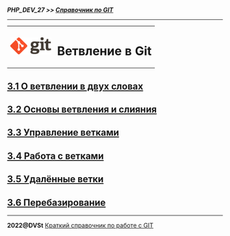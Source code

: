 ***PHP_DEV_27 >> [Справочник по GIT](README.md)***

***

<table>
  <tr>
    <td>
    <img src="img/git_logo.png" height="40">
    </td>
    <td>
        <h1>Ветвление в Git</h1>
    </td>
  </tr> 
</table>

## [3.1 О ветвлении в двух словах](branch_about.md)

## [3.2 Основы ветвления и слияния](branch_base.md)

## [3.3 Управление ветками](branch_set.md)

## [3.4 Работа с ветками](branch_work.md)

## [3.5 Удалённые ветки](branch_remote.md)

## [3.6 Перебазирование](branch_rebase.md)

***

**2022@DVSt** [Краткий справочник по работе с GIT](README.md)